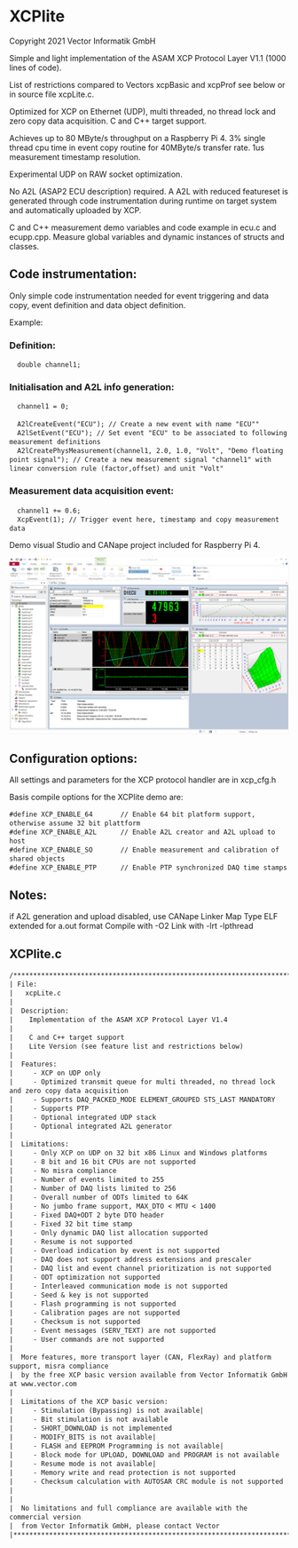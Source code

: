 
# XCPlite

Copyright 2021 Vector Informatik GmbH

Simple and light implementation of the ASAM XCP Protocol Layer V1.1 (1000 lines of code).

List of restrictions compared to Vectors xcpBasic and xcpProf see below or in source file xcpLite.c.

Optimized for XCP on Ethernet (UDP), multi threaded, no thread lock and zero copy data acquisition.
C and C++ target support.

Achieves up to 80 MByte/s throughput on a Raspberry Pi 4.
3% single thread cpu time in event copy routine for 40MByte/s transfer rate. 
1us measurement timestamp resolution.

Experimental UDP on RAW socket optimization.

No A2L (ASAP2 ECU description) required. 
A A2L with reduced featureset is generated through code instrumentation during runtime on target system and automatically uploaded by XCP.

C and C++ measurement demo variables and code example in ecu.c and ecupp.cpp.
Measure global variables and dynamic instances of structs and classes.

## Code instrumentation:

Only simple code instrumentation needed for event triggering and data copy, event definition and data object definition.

Example:

### Definition:
```
  double channel1;
```

### Initialisation and A2L info generation:

```
  channel1 = 0;
  
  A2lCreateEvent("ECU"); // Create a new event with name "ECU""
  A2lSetEvent("ECU"); // Set event "ECU" to be associated to following measurement definitions
  A2lCreatePhysMeasurement(channel1, 2.0, 1.0, "Volt", "Demo floating point signal"); // Create a new measurement signal "channel1" with linear conversion rule (factor,offset) and unit "Volt"
```


### Measurement data acquisition event:

```
  channel1 += 0.6;
  XcpEvent(1); // Trigger event here, timestamp and copy measurement data
```

Demo visual Studio and CANape project included for Raspberry Pi 4. 

![CANape](Screenshot.png)




## Configuration options:

All settings and parameters for the XCP protocol handler are in xcp_cfg.h

Basis compile options for the XCPlite demo are:
```
#define XCP_ENABLE_64       // Enable 64 bit platform support, otherwise assume 32 bit plattform
#define XCP_ENABLE_A2L      // Enable A2L creator and A2L upload to host
#define XCP_ENABLE_SO       // Enable measurement and calibration of shared objects
#define XCP_ENABLE_PTP      // Enable PTP synchronized DAQ time stamps
```

## Notes:
if A2L generation and upload disabled, use CANape Linker Map Type ELF extended for a.out format
Compile with -O2
Link with -lrt -lpthread



## XCPlite.c
```
/*****************************************************************************
| File: 
|   xcpLite.c
|
|  Description:   
|    Implementation of the ASAM XCP Protocol Layer V1.4
|    
|    C and C++ target support
|    Lite Version (see feature list and restrictions below)
|
|  Features:
|     - XCP on UDP only
|     - Optimized transmit queue for multi threaded, no thread lock and zero copy data acquisition
|     - Supports DAQ_PACKED_MODE ELEMENT_GROUPED STS_LAST MANDATORY
|     - Supports PTP
|     - Optional integrated UDP stack
|     - Optional integrated A2L generator
|
|  Limitations:
|     - Only XCP on UDP on 32 bit x86 Linux and Windows platforms
|     - 8 bit and 16 bit CPUs are not supported
|     - No misra compliance
|     - Number of events limited to 255
|     - Number of DAQ lists limited to 256
|     - Overall number of ODTs limited to 64K
|     - No jumbo frame support, MAX_DTO < MTU < 1400
|     - Fixed DAQ+ODT 2 byte DTO header
|     - Fixed 32 bit time stamp
|     - Only dynamic DAQ list allocation supported
|     - Resume is not supported
|     - Overload indication by event is not supported
|     - DAQ does not support address extensions and prescaler
|     - DAQ list and event channel prioritization is not supported
|     - ODT optimization not supported
|     - Interleaved communication mode is not supported
|     - Seed & key is not supported
|     - Flash programming is not supported
|     - Calibration pages are not supported
|     - Checksum is not supported
|     - Event messages (SERV_TEXT) are not supported
|     - User commands are not supported
|
|  More features, more transport layer (CAN, FlexRay) and platform support, misra compliance 
|  by the free XCP basic version available from Vector Informatik GmbH at www.vector.com
|
|  Limitations of the XCP basic version:
|     - Stimulation (Bypassing) is not available|         
|     - Bit stimulation is not available
|     - SHORT_DOWNLOAD is not implemented
|     - MODIFY_BITS is not available|
|     - FLASH and EEPROM Programming is not available|         
|     - Block mode for UPLOAD, DOWNLOAD and PROGRAM is not available         
|     - Resume mode is not available|         
|     - Memory write and read protection is not supported         
|     - Checksum calculation with AUTOSAR CRC module is not supported
|        
|     
|  No limitations and full compliance are available with the commercial version 
|  from Vector Informatik GmbH, please contact Vector
|***************************************************************************/
```













